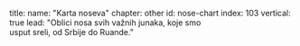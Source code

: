 title: 
    name: "Karta noseva"
    chapter: other
id: nose-chart
index: 103
vertical: true
lead: "Oblici nosa svih važnih junaka, koje smo<br>usput sreli, od Srbije do Ruande."